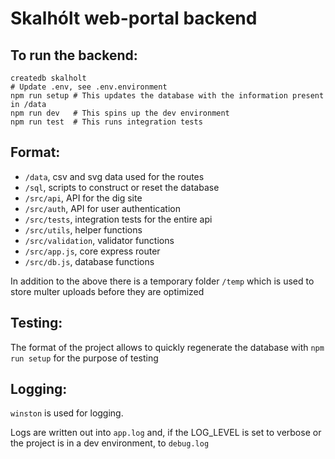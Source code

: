 # Skalhólt web-portal backend

## To run the backend:
```
createdb skalholt
# Update .env, see .env.environment
npm run setup # This updates the database with the information present in /data
npm run dev   # This spins up the dev environment
npm run test  # This runs integration tests
```

## Format:

* `/data`, csv and svg data used for the routes
* `/sql`, scripts to construct or reset the database
* `/src/api`, API for the dig site
* `/src/auth`, API for user authentication
* `/src/tests`, integration tests for the entire api
* `/src/utils`, helper functions
* `/src/validation`, validator functions
* `/src/app.js`, core express router
* `/src/db.js`, database functions

In addition to the above there is a temporary folder `/temp` which is used to store multer uploads before they are optimized

## Testing:

The format of the project allows to quickly regenerate the database with `npm run setup` for the purpose of testing

## Logging:

`winston` is used for logging.

Logs are written out into `app.log` and, if the LOG_LEVEL is set to verbose or the project is in a dev environment, to `debug.log`